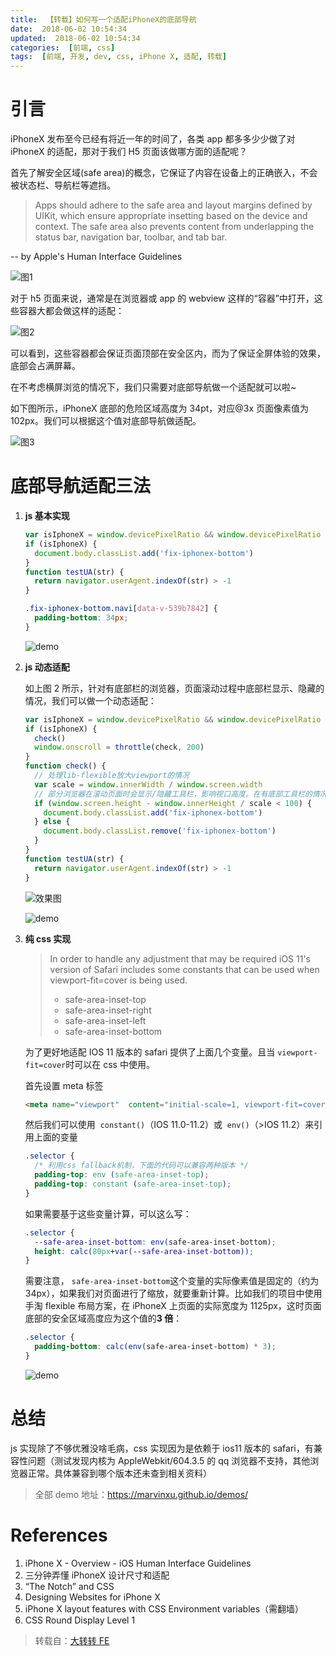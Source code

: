 ```yaml
---
title:  【转载】如何写一个适配iPhoneX的底部导航
date:  2018-06-02 10:54:34
updated:  2018-06-02 10:54:34
categories:  [前端, css]
tags:  [前端, 开发, dev, css, iPhone X, 适配, 转载]
---
```


# 引言

iPhoneX 发布至今已经有将近一年的时间了，各类 app 都多多少少做了对 iPhoneX 的适配，那对于我们 H5 页面该做哪方面的适配呢？

首先了解安全区域(safe area)的概念，它保证了内容在设备上的正确嵌入，不会被状态栏、导航栏等遮挡。

<!-- more -->

> Apps should adhere to the safe area and layout margins defined by UIKit, which ensure appropriate insetting based on the device and context. The safe area also prevents content from underlapping the status bar, navigation bar, toolbar, and tab bar.

-- by Apple's Human Interface Guidelines

![图1](https://image.xuebin.me/p1.jpg)

对于 h5 页面来说，通常是在浏览器或 app 的 webview 这样的“容器”中打开，这些容器大都会做这样的适配：

![图2](https://image.xuebin.me/p2.jpg)

可以看到，这些容器都会保证页面顶部在安全区内，而为了保证全屏体验的效果，底部会占满屏幕。

在不考虑横屏浏览的情况下，我们只需要对底部导航做一个适配就可以啦~

如下图所示，iPhoneX 底部的危险区域高度为 34pt，对应@3x 页面像素值为 102px。我们可以根据这个值对底部导航做适配。

![图3](https://image.xuebin.me/p3.jpg)

# 底部导航适配三法

1.  **js 基本实现**

    ```javascript
    var isIphoneX = window.devicePixelRatio && window.devicePixelRatio === 3 && window.screen.width === 375 && testUA('iPhone')
    if (isIphoneX) {
      document.body.classList.add('fix-iphonex-bottom')
    }
    function testUA(str) {
      return navigator.userAgent.indexOf(str) > -1
    }
    ```

    ```css
    .fix-iphonex-bottom.navi[data-v-539b7842] {
      padding-bottom: 34px;
    }
    ```

    ![demo](https://image.xuebin.me/demo1.png)

1.  **js 动态适配**

    如上图 2 所示，针对有底部栏的浏览器，页面滚动过程中底部栏显示、隐藏的情况，我们可以做一个动态适配：

    ```javascript
    var isIphoneX = window.devicePixelRatio && window.devicePixelRatio === 3 && window.screen.width === 375 && testUA('iPhone')
    if (isIphoneX) {
      check()
      window.onscroll = throttle(check, 200)
    }
    function check() {
      // 处理lib-flexible放大viewport的情况
      var scale = window.innerWidth / window.screen.width
      // 部分浏览器在滚动页面时会显示/隐藏工具栏，影响视口高度。在有底部工具栏的情况下，不做iPhoneX的fix。100为经验值
      if (window.screen.height - window.innerHeight / scale < 100) {
        document.body.classList.add('fix-iphonex-bottom')
      } else {
        document.body.classList.remove('fix-iphonex-bottom')
      }
    }
    function testUA(str) {
      return navigator.userAgent.indexOf(str) > -1
    }
    ```

    ![效果图](https://image.xuebin.me/p4.gif)

    ![demo](https://image.xuebin.me/demo2.png)

1.  **纯 css 实现**

    > In order to handle any adjustment that may be required iOS 11's version of Safari includes some constants that can be used when viewport-fit=cover is being used.
    >
    > - safe-area-inset-top
    > - safe-area-inset-right
    > - safe-area-inset-left
    > - safe-area-inset-bottom

    为了更好地适配 IOS 11 版本的 safari 提供了上面几个变量。且当 `viewport-fit=cover`时可以在 css 中使用。

    首先设置 meta 标签

    ```html
    <meta name="viewport"  content="initial-scale=1, viewport-fit=cover">
    ```

    然后我们可以使用  `constant()`（IOS 11.0-11.2）或  `env()`（>IOS 11.2）来引用上面的变量

    ```css
    .selector {
      /* 利用css fallback机制，下面的代码可以兼容两种版本 */
      padding-top: env (safe-area-inset-top);
      padding-top: constant (safe-area-inset-top);
    }
    ```

    如果需要基于这些变量计算，可以这么写：

    ```css
    .selector {
      --safe-area-inset-bottom: env(safe-area-inset-bottom);
      height: calc(80px+var(--safe-area-inset-bottom));
    }
    ```

    需要注意， `safe-area-inset-bottom`这个变量的实际像素值是固定的（约为 34px），如果我们对页面进行了缩放，就要重新计算。比如我们的项目中使用手淘 flexible 布局方案，在 iPhoneX 上页面的实际宽度为 1125px，这时页面底部的安全区域高度应为这个值的**3 倍**：

    ```css
    .selector {
      padding-bottom: calc(env(safe-area-inset-bottom) * 3);
    }
    ```

    ![demo](https://image.xuebin.me/demo3.png)

# 总结

js 实现除了不够优雅没啥毛病，css 实现因为是依赖于 ios11 版本的 safari，有兼容性问题（测试发现内核为 AppleWebkit/604.3.5 的 qq 浏览器不支持，其他浏览器正常。具体兼容到哪个版本还未查到相关资料）

> 全部 demo 地址：https://marvinxu.github.io/demos/

# References

1.  iPhone X - Overview - iOS Human Interface Guidelines
2.  三分钟弄懂 iPhoneX 设计尺寸和适配
3.  “The Notch” and CSS
4.  Designing Websites for iPhone X
5.  iPhone X layout features with CSS Environment variables（需翻墙）
6.  CSS Round Display Level 1

> 转载自：[大转转 FE](https://mp.weixin.qq.com/s/6mu1PMkURvPvxpGuZM6uFQ)

